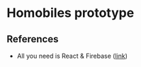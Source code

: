 # Homobiles prototype

## References
* All you need is React & Firebase ([link](https://www.codementor.io/yurio/all-you-need-is-react-firebase-4v7g9p4kf))